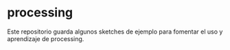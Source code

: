 # processing
Este repositorio guarda algunos sketches de ejemplo para fomentar el uso y aprendizaje de processing.
